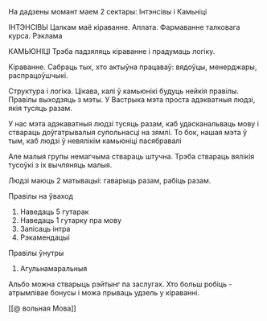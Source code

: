 На дадзены момант маем 2 сектары: Інтэнсівы і Камьніці

ІНТЭНСІВЫ
Цалкам маё кіраванне. Аплата. Фармаванне талковага курса. Рэклама

КАМЬЮНІЦІ
Трэба падзяляць кіраванне і прадумаць логіку.

Кіраванне.
Сабраць тых, хто актыўна працаваў: вядоўцы, менерджары, распрацоўшчыкі.

Структура і логіка.
Цікава, калі ў камьюнікі будуць нейкія правілы. Правілы выходзяць з мэты. У Вастрыка мэта проста адэкватныя людзі, якія тусяць разам.

У нас мэта адэкаватныя людзі тусяць разам, каб удасканальваць мову і ствараць доўгатрывалыя супольнасці на зямлі. То бок, нашая мэта ў тым, каб людзі ў невялікім камьюніці пасябравалі

Але малыя групы немагчыма ствараць штучна. Трэба ствараць вялікія тусоўкі з іх вычляняць малыя.

Людзі маюць 2 матывацыі: гаварыць разам, рабіць разам. 


Правілы на ўваход
1. Наведаць 5 гутарак
2. Наведаць 1 гутарку пра мову
3. Запісаць інтра
4. Рэкамендацыі

Правілы ўнутры
1. Агульнамаральныя

Альбо можна стварыць рэйтынг па заслугах. Хто больш робіць - атрымлівае бонусы і можа прываць удзель у кіраванні.


[[@ вольная Мова]]